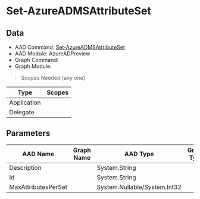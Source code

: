# Set-AzureADMSAttributeSet

## Data

+ AAD Command: [Set-AzureADMSAttributeSet](https://docs.microsoft.com/en-us/powershell/module/AzureAD/Set-AzureADMSAttributeSet?view=azureadps-2.0-preview)
+ AAD Module: AzureADPreview
+ Graph Command: 
+ Graph Module: 

> Scopes Needed (any one)

|Type|Scopes|
|---|---|
|Application||
|Delegate||

## Parameters

|AAD Name|Graph Name|AAD Type|Graph Type|Infos|
|---|---|---|---|---|
|Description||System.String|||
|Id||System.String|||
|MaxAttributesPerSet||System.Nullable/System.Int32|||

